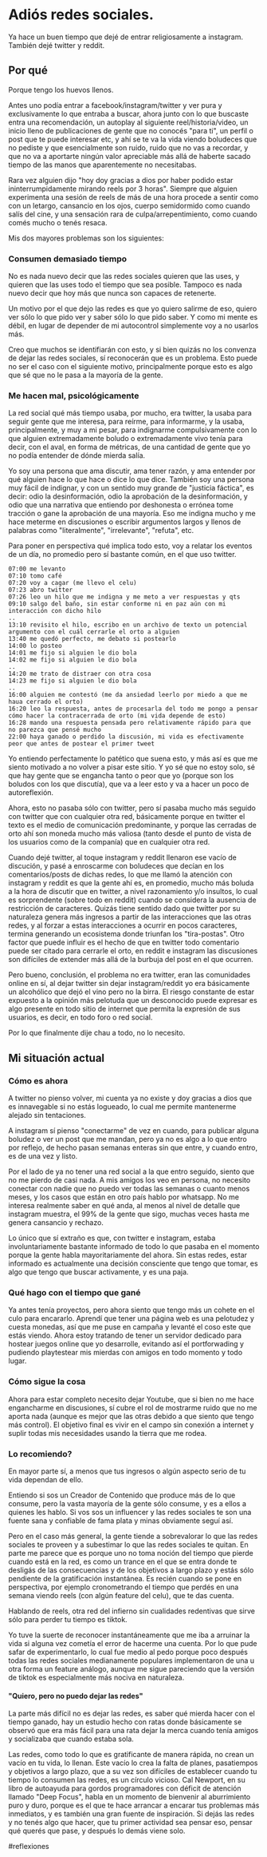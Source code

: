 # Adiós redes sociales.

Ya hace un buen tiempo que dejé de entrar religiosamente a instagram. También dejé twitter y reddit.

## Por qué

Porque tengo los huevos llenos.

Antes uno podía entrar a facebook/instagram/twitter y ver pura y exclusivamente lo que entraba a buscar, ahora junto con lo que buscaste entra una recomendación, un autoplay al siguiente reel/historia/video, un inicio lleno de publicaciones de gente que no conocés "para ti", un perfil o post que te puede interesar etc, y ahí se te va la vida viendo boludeces que no pediste y que esencialmente son ruido, ruido que no vas a recordar, y que no va a aportarte ningún valor apreciable más allá de haberte sacado tiempo de las manos que aparentemente no necesitabas.

Rara vez alguien dijo "hoy doy gracias a dios por haber podido estar ininterrumpidamente mirando reels por 3 horas". Siempre que alguien experimenta una sesión de reels de más de una hora procede a sentir como con un letargo, cansancio en los ojos, cuerpo semidormido como cuando salís del cine, y una sensación rara de culpa/arrepentimiento, como cuando comés mucho o tenés resaca.

Mis dos mayores problemas son los siguientes:

### Consumen demasiado tiempo

No es nada nuevo decir que las redes sociales quieren que las uses, y quieren que las uses todo el tiempo que sea posible. Tampoco es nada nuevo decir que hoy más que nunca son capaces de retenerte.

Un motivo por el que dejo las redes es que yo quiero salirme de eso, quiero ver sólo lo que pido ver y saber sólo lo que pido saber. Y como mi mente es débil, en lugar de depender de mi autocontrol simplemente voy a no usarlos más.

Creo que muchos se identifiarán con esto, y si bien quizás no los convenza de dejar las redes sociales, sí reconocerán que es un problema. Esto puede no ser el caso con el siguiente motivo, principalmente porque esto es algo que sé que no le pasa a la mayoría de la gente.

### Me hacen mal, psicológicamente

La red social qué más tiempo usaba, por mucho, era twitter, la usaba para seguir gente que me interesa, para reírme, para informarme, y la usaba, principalmente, y muy a mi pesar, para indignarme compulsivamente con lo que alguien extremadamente boludo o extremadamente vivo tenía para decir, con el aval, en forma de métricas, de una cantidad de gente que yo no podía entender de dónde mierda salía.

Yo soy una persona que ama discutir, ama tener razón, y ama entender por qué alguien hace lo que hace o dice lo que dice. También soy una persona muy fácil de indignar, y con un sentido muy grande de "justicia fáctica", es decir: odio la desinformación, odio la aprobación de la desinformación, y odio que una narrativa que entiendo por deshonesta o errónea tome tracción o gane la aprobación de una mayoría. Eso me indigna mucho y me hace meterme en discusiones o escribir argumentos largos y llenos de palabras como "literalmente", "irrelevante", "refuta", etc.

Para poner en perspectiva qué implica todo esto, voy a relatar los eventos de un día, no promedio pero sí bastante común, en el que uso twitter.

```
07:00 me levanto
07:10 tomo café
07:20 voy a cagar (me llevo el celu) 
07:23 abro twitter
07:26 leo un hilo que me indigna y me meto a ver respuestas y qts
09:10 salgo del baño, sin estar conforme ni en paz aún con mi interacción con dicho hilo
..
13:10 revisito el hilo, escribo en un archivo de texto un potencial argumento con el cuál cerrarle el orto a alguien
13:40 me quedó perfecto, me debato si postearlo
14:00 lo posteo
14:01 me fijo si alguien le dio bola
14:02 me fijo si alguien le dio bola
..
14:20 me trato de distraer con otra cosa
14:23 me fijo si alguien le dio bola
..
16:00 alguien me contestó (me da ansiedad leerlo por miedo a que me haua cerrado el orto)
16:20 leo la respuesta, antes de procesarla del todo me pongo a pensar cómo hacer la contracerrada de orto (mi vida depende de esto)
16:28 mando una respuesta pensada pero relativamente rápido para que no parezca que pensé mucho
22:00 haya ganado o perdido la discusión, mi vida es efectivamente peor que antes de postear el primer tweet
```

Yo entiendo perfectamente lo patético que suena esto, y más así es que me siento motivado a no volver a pisar este sitio. Y yo sé que no estoy solo, sé que hay gente que se engancha tanto o peor que yo (porque son los boludos con los que discutía), que va a leer esto y va a hacer un poco de autoreflexión.

Ahora, esto no pasaba sólo con twitter, pero sí pasaba mucho más seguido con twitter que con cualquier otra red, básicamente porque en twitter el texto es el medio de comunicación predominante, y porque las cerradas de orto ahí son moneda mucho más valiosa (tanto desde el punto de vista de los usuarios como de la companía) que en cualquier otra red.

Cuando dejé twitter, al toque instagram y reddit llenaron ese vacío de discución, y pasé a enroscarme con boludeces que decían en los comentarios/posts de dichas redes, lo que me llamó la atención con instagram y reddit es que la gente ahí es, en promedio, mucho más boluda a la hora de discutir que en twitter, a nivel razonamiento y/o insultos, lo cual es sorprendente (sobre todo en reddit) cuando se considera la ausencia de restricción de caracteres. Quizás tiene sentido dado que twitter por su naturaleza genera más ingresos a partir de las interacciones que las otras redes, y al forzar a estas interacciones a ocurrir en pocos caracteres, termina generando un ecosistema donde triunfan los "tira-postas". Otro factor que puede influir es el hecho de que en twitter todo comentario puede ser citado para cerrarle el orto, en reddit e instagram las discusiones son difíciles de extender más allá de la burbuja del post en el que ocurren.

Pero bueno, conclusión, el problema no era twitter, eran las comunidades online en sí, al dejar twitter sin dejar instagram/reddit yo era básicamente un alcohólico que dejó el vino pero no la birra. El riesgo constante de estar expuesto a la opinión más pelotuda que un desconocido puede expresar es algo presente en todo sitio de internet que permita la expresión de sus usuarios, es decir, en todo foro o red social.

Por lo que finalmente dije chau a todo, no lo necesito.

## Mi situación actual

### Cómo es ahora

A twitter no pienso volver, mi cuenta ya no existe y doy gracias a dios que es innavegable si no estás logueado, lo cual me permite mantenerme alejado sin tentaciones.

A instagram sí pienso "conectarme" de vez en cuando, para publicar alguna boludez o ver un post que me mandan, pero ya no es algo a lo que entro por reflejo, de hecho pasan semanas enteras sin que entre, y cuando entro, es de una vez y listo.

Por el lado de ya no tener una red social a la que entro seguido, siento que no me pierdo de casi nada. A mis amigos los veo en persona, no necesito conectar con nadie que no puedo ver todas las semanas o cuanto menos meses, y los casos que están en otro país hablo por whatsapp. No me interesa realmente saber en qué anda, al menos al nivel de detalle que instagram muestra, el 99% de la gente que sigo, muchas veces hasta me genera cansancio y rechazo.

Lo único que sí extraño es que, con twitter e instagram, estaba involuntariamente bastante informado de todo lo que pasaba en el momento porque la gente habla mayoritariamente del ahora. Sin estas redes, estar informado es actualmente una decisión consciente que tengo que tomar, es algo que tengo que buscar activamente, y es una paja.

### Qué hago con el tiempo que gané

Ya antes tenía proyectos, pero ahora siento que tengo más un cohete en el culo para encararlo. Aprendí que tener una página web es una pelotudez y cuesta monedas, así que me puse en campaña y levanté el coso este que estás viendo. Ahora estoy tratando de tener un servidor dedicado para hostear juegos online que yo desarrolle, evitando así el portforwading y pudiendo playtestear mis mierdas con amigos en todo momento y todo lugar.

### Cómo sigue la cosa

Ahora para estar completo necesito dejar Youtube, que si bien no me hace engancharme en discusiones, sí cubre el rol de mostrarme ruido que no me aporta nada (aunque es mejor que las otras debido a que siento que tengo más control). El objetivo final es vivir en el campo sin conexión a internet y suplir todas mis necesidades usando la tierra que me rodea.

### Lo recomiendo?

En mayor parte sí, a menos que tus ingresos o algún aspecto serio de tu vida dependan de ello.

Entiendo si sos un Creador de Contenido que produce más de lo que consume, pero la vasta mayoría de la gente sólo consume, y es a ellos a quienes les hablo. Si vos sos un influencer y las redes sociales te son una fuente sana y confiable de fama plata y minas obviamente seguí así.

Pero en el caso más general, la gente tiende a sobrevalorar lo que las redes sociales te proveen y a subestimar lo que las redes sociales te quitan. En parte me parece que es porque uno no toma noción del tiempo que pierde cuando está en la red, es como un trance en el que se entra donde te desligás de las consecuencias y de los objetivos a largo plazo y estás sólo pendiente de la gratificación instantánea. Es recién cuando se pone en perspectiva, por ejemplo cronometrando el tiempo que perdés en una semana viendo reels (con algún feature del celu), que te das cuenta.

Hablando de reels, otra red del infierno sin cualidades redentivas que sirve sólo para perder tu tiempo es tiktok. 

Yo tuve la suerte de reconocer instantáneamente que me iba a arruinar la vida si alguna vez cometía el error de hacerme una cuenta. Por lo que pude safar de experimentarlo, lo cual fue medio al pedo porque poco después todas las redes sociales medianamente populares implementaron de una u otra forma un feature análogo, aunque me sigue pareciendo que la versión de tiktok es especialmente más nociva en naturaleza.

#### "Quiero, pero no puedo dejar las redes"

La parte más difícil no es dejar las redes, es saber qué mierda hacer con el tiempo ganado, hay un estudio hecho con ratas donde básicamente se observó que era más fácil para una rata dejar la merca cuando tenía amigos y socializaba que cuando estaba sola.

Las redes, como todo lo que es gratificante de manera rápida, no crean un vacío en tu vida, lo llenan. Este vacío lo crea la falta de planes, pasatiempos y objetivos a largo plazo, que a su vez son difíciles de establecer cuando tu tiempo lo consumen las redes, es un círculo vicioso. Cal Newport, en su libro de autoayuda para gordos programadores con déficit de atención llamado "Deep Focus", habla en un momento de bienvenir al aburrimiento puro y duro, porque es el que te hace arrancar a encarar tus problemas más inmediatos, y es también una gran fuente de inspiración. Si dejás las redes y no tenés algo que hacer, que tu primer actividad sea pensar eso, pensar qué querés que pase, y después lo demás viene solo.

#reflexiones